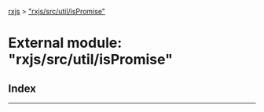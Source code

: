 [rxjs](../README.md) > ["rxjs/src/util/isPromise"](../modules/_rxjs_src_util_ispromise_.md)

# External module: "rxjs/src/util/isPromise"

## Index

---


